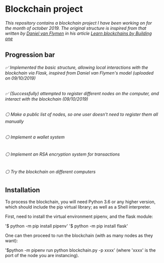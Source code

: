 Blockchain project
=====


###### This repository contains a blockchain project I have been working on for the month of october 2019. The original structure is inspired from that written by [Daniel van Flymen](https://github.com/dvf) in his article [Learn blockchains by Building one](https://medium.com/@vanflymen/learn-blockchains-by-building-one-117428612f46)

Progression bar
------

###### :white_check_mark: Implemented the basic structure, allowing local interactions with the blockchain via Flask, inspired from Daniel van Flymen's model (uploaded on 09/10/2019)

###### :white_check_mark: (Successfully) attempted to register different nodes on the computer, and interact with the blockchain (09/10/2019)

###### :white_circle: Make a public list of nodes, so one user doesn't need to register them all manually

###### :white_circle: Implement a wallet system

###### :white_circle: Implement an RSA encryption system for transactions

###### :white_circle: Try the blockchain on different computers


Installation
------

To process the blockchain, you will need Python 3.6 or any higher version, which should include the pip virtual library; as well as a Shell interpreter.

First, need to install the virtual environment pipenv, and the flask module:

'$ python -m pip install pipenv'
'$ python -m pip install flask'

One can then proceed to run the blockchain (with as many nodes as they want):

'$python -m pipenv run python blockchain.py -p xxxx' (where 'xxxx' is the port of the node you are instancing).


